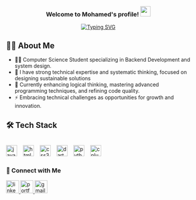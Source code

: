 <h3 align="center">
  Welcome to Mohamed's profile!
  <img src="https://media.giphy.com/media/hvRJCLFzcasrR4ia7z/giphy.gif" width="28">
</h3>

<p align="center">
<a href="https://git.io/typing-svg"><img src="https://readme-typing-svg.demolab.com?font=Josefin+Sans&weight=600&size=24&pause=1000&center=true&vCenter=true&width=435&lines=A+Computer+Science+Student+;Tech+Enthusiast" alt="Typing SVG" /></a>
</p>

## 👨‍💻 About Me

- 👨‍💻 Computer Science Student specializing in Backend Development and system design.
- 🚀 I have strong technical expertise and systematic thinking, focused on designing sustainable solutions
- 🌱 Currently enhancing logical thinking, mastering advanced programming techniques, and refining code quality.
- ⚡ Embracing technical challenges as opportunities for growth and innovation.

## 🛠 Tech Stack
<br>

<div style="display: flex; align-items: center; gap: 2px;">
  <!-- JavaScript -->
  <img src="https://cdn.jsdelivr.net/gh/devicons/devicon/icons/javascript/javascript-original.svg" height="30" alt="javascript logo" />
  <img width="12" />

  <!-- HTML -->
  <img src="https://cdn.jsdelivr.net/gh/devicons/devicon/icons/html5/html5-original.svg" height="30" alt="html5 logo" />
  <img width="12" />

  <!-- CSS -->
  <img src="https://cdn.jsdelivr.net/gh/devicons/devicon/icons/css3/css3-original.svg" height="30" alt="css3 logo" />
  <img width="12" />

  <!-- Dart -->
  <img src="https://cdn.jsdelivr.net/gh/devicons/devicon/icons/dart/dart-original.svg" height="30" alt="dart logo" />
  <img width="12" />

  <!-- Python -->
  <img src="https://cdn.jsdelivr.net/gh/devicons/devicon/icons/python/python-original.svg" height="30" alt="python logo" />
  <img width="12" />

  <!-- C++ -->
  <img src="https://cdn.jsdelivr.net/gh/devicons/devicon/icons/cplusplus/cplusplus-original.svg" height="30" alt="cplusplus logo" />
</div>


##
### 🤝 Connect with Me

<div align="left">
  <a href="https://www.linkedin.com/in/mohamed-esam-234b482a2/" target="_blank">
    <img src="https://img.shields.io/static/v1?message=LinkedIn&logo=linkedin&label=&color=0077B5&logoColor=white&labelColor=&style=for-the-badge" height="35" alt="linkedin logo"  />
  </a>
  <a href="https://memo-portofoli.netlify.app/" target="_blank">
    <img src="https://img.shields.io/static/v1?message=Portfolio&logo=firefox&label=&color=000000&logoColor=white&labelColor=&style=for-the-badge" height="35" alt="portfolio logo"  />
  </a>
  <a href="mailto:mesam7849@gmail.com">
    <img src="https://img.shields.io/static/v1?message=Gmail&logo=gmail&label=&color=D14836&logoColor=white&labelColor=&style=for-the-badge" height="35" alt="gmail logo"  />
  </a>
</div>
